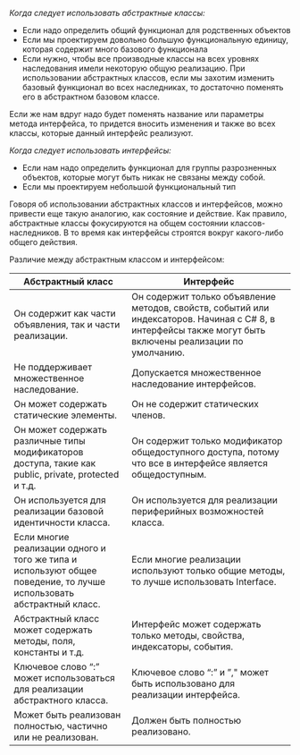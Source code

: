 *Когда следует использовать абстрактные классы:*

- Если надо определить общий функционал для родственных объектов
- Если мы проектируем довольно большую функциональную единицу, которая содержит много базового функционала
- Если нужно, чтобы все производные классы на всех уровнях наследования имели некоторую общую реализацию. При использовании абстрактных классов, если мы захотим изменить базовый функционал во всех наследниках, то достаточно поменять его в абстрактном базовом классе.

Если же нам вдруг надо будет поменять название или параметры метода интерфейса, то придется вносить изменения и также во всех классы, которые данный интерфейс реализуют.

*Когда следует использовать интерфейсы:*

- Если нам надо определить функционал для группы разрозненных объектов, которые могут быть никак не связаны между собой.
- Если мы проектируем небольшой функциональный тип

Говоря об использовании абстрактных классов и интерфейсов, можно привести еще такую аналогию, как состояние и действие. Как правило, абстрактные классы фокусируются на общем состоянии классов-наследников. В то время как интерфейсы строятся вокруг какого-либо общего действия.

Различие между абстрактным классом и интерфейсом:

| Абстрактный класс                                                                                                   | Интерфейс                                                                                                                                                 |
| ------------------------------------------------------------------------------------------------------------------- | --------------------------------------------------------------------------------------------------------------------------------------------------------- |
| Он содержит как части объявления, так и части реализации.                                                           | Он содержит только объявление методов, свойств, событий или индексаторов. Начиная с C# 8, в интерфейсы также могут быть включены реализации по умолчанию. |
| Не поддерживает множественное наследование.                                                                         | Допускается множественное наследование интерфейсов.                                                                                                       |
| Он может содержать статические элементы.                                                                            | Он не содержит статических членов.                                                                                                                        |
| Он может содержать различные типы модификаторов доступа, такие как public, private, protected и т.д.                | Он содержит только модификатор общедоступного доступа, потому что все в интерфейсе является общедоступным.                                                |
| Он используется для реализации базовой идентичности класса.                                                         | Он используется для реализации периферийных возможностей класса.                                                                                          |
| Если многие реализации одного и того же типа и используют общее поведение, то лучше использовать абстрактный класс. | Если многие реализации используют только общие методы, то лучше использовать Interface.                                                                   |
| Абстрактный класс может содержать методы, поля, константы и т.д.                                                    | Интерфейс может содержать только методы, свойства, индексаторы, события.                                                                                  |
| Ключевое слово “:” может использоваться для реализации абстрактного класса.                                         | Ключевое слово “:” и ”," может быть использовано для реализации интерфейса.                                                                               |
| Может быть реализован полностью, частично или не реализован.                                                        | Должен быть полностью реализовано.                                                                                                                        |